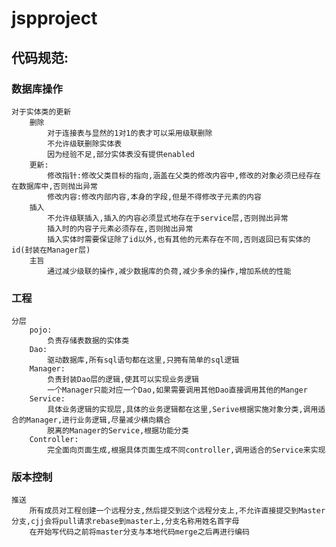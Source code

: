 # jspproject

## 代码规范:

### 数据库操作
    对于实体类的更新
        删除
            对于连接表与显然的1对1的表才可以采用级联删除
            不允许级联删除实体表
            因为经验不足,部分实体表没有提供enabled
        更新:
            修改指针:修改父类目标的指向,涵盖在父类的修改内容中,修改的对象必须已经存在在数据库中,否则抛出异常
            修改内容:修改内部内容,本身的字段,但是不得修改子元素的内容
        插入
            不允许级联插入,插入的内容必须显式地存在于service层,否则抛出异常
            插入时的内容子元素必须存在,否则抛出异常
            插入实体时需要保证除了id以外,也有其他的元素存在不同,否则返回已有实体的id(封装在Manager层)
        主旨
            通过减少级联的操作,减少数据库的负荷,减少多余的操作,增加系统的性能
### 工程
    分层
        pojo:
            负责存储表数据的实体类
        Dao:
            驱动数据库,所有sql语句都在这里,只拥有简单的sql逻辑
        Manager:
            负责封装Dao层的逻辑,使其可以实现业务逻辑
            一个Manager只能对应一个Dao,如果需要调用其他Dao直接调用其他的Manger
        Service:
            具体业务逻辑的实现层,具体的业务逻辑都在这里,Serive根据实施对象分类,调用适合的Manager,进行业务逻辑,尽量减少横向耦合
            脱离的Manager的Service,根据功能分类
        Controller:
            完全面向页面生成,根据具体页面生成不同controller,调用适合的Service来实现
### 版本控制
    推送
        所有成员对工程创建一个远程分支,然后提交到这个远程分支上,不允许直接提交到Master分支,cjj会将pull请求rebase到master上,分支名称用姓名首字母
        在开始写代码之前将master分支与本地代码merge之后再进行编码
